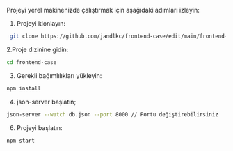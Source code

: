 

Projeyi yerel makinenizde çalıştırmak için aşağıdaki adımları izleyin:

1. Projeyi klonlayın:
  ```sh
   git clone https://github.com/jandlkc/frontend-case/edit/main/frontend-case.git

```
2.Proje dizinine gidin:
 ```sh
cd frontend-case
 ```
3. Gerekli bağımlılıkları yükleyin:
 ```sh
npm install
  ```
4. json-server başlatın;
```sh
json-server --watch db.json --port 8000 // Portu değiştirebilirsiniz
 ```
6. Projeyi başlatın:
  ```sh
 npm start
 ```
